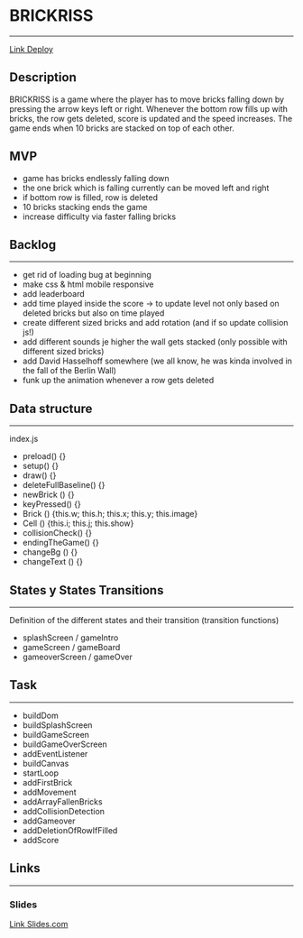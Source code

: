 # BRICKRISS
***
[Link Deploy](http://github.com)


## Description

BRICKRISS is a game where the player has to move bricks falling down by pressing the arrow keys left or right. Whenever the bottom row fills up with bricks, the row gets deleted, score is updated and the speed increases. The game ends when 10 bricks are stacked on top of each other.


## MVP

* game has bricks endlessly falling down
* the one brick which is falling currently can be moved left and right
* if bottom row is filled, row is deleted
* 10 bricks stacking ends the game
* increase difficulty via faster falling bricks


## Backlog
***
* get rid of loading bug at beginning
* make css & html mobile responsive
* add leaderboard
* add time played inside the score -> to update level not only based on deleted bricks but also on time played
* create different sized bricks and add rotation (and if so update collision js!)
* add different sounds je higher the wall gets stacked (only possible with different sized bricks)
* add David Hasselhoff somewhere (we all know, he was kinda involved in the fall of the Berlin Wall)
* funk up the animation whenever a row gets deleted


## Data structure
***
index.js
* preload() {}
* setup() {}
* draw() {}
* deleteFullBaseline() {}
* newBrick () {}
* keyPressed() {}
* Brick () {this.w; this.h; this.x; this.y; this.image}
* Cell () {this.i; this.j; this.show}
* collisionCheck() {}
* endingTheGame() {}
* changeBg () {}
* changeText () {}

## States y States Transitions
***
Definition of the different states and their transition (transition functions)

- splashScreen / gameIntro
- gameScreen / gameBoard
- gameoverScreen / gameOver


## Task
***
* buildDom
* buildSplashScreen
* buildGameScreen
* buildGameOverScreen
* addEventListener
* buildCanvas
* startLoop
* addFirstBrick
* addMovement
* addArrayFallenBricks
* addCollisionDetection
* addGameover
* addDeletionOfRowIfFilled
* addScore

## Links
***

### Slides
[Link Slides.com](http://slides.com)